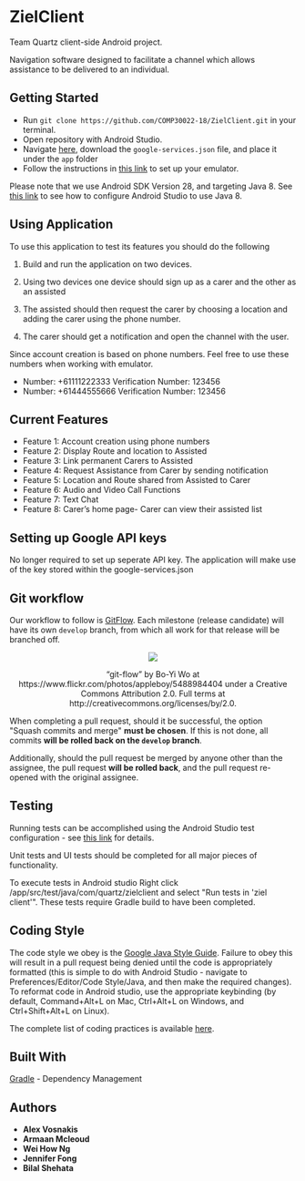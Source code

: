 # ZielClient

Team Quartz client-side Android project. 

Navigation software designed to facilitate a channel which allows assistance to be delivered to an individual.  

## Getting Started

* Run `git clone https://github.com/COMP30022-18/ZielClient.git` in your terminal.
* Open repository with Android Studio.
* Navigate [here](https://console.firebase.google.com/u/2/project/zielbase/settings/general/android:com.quartz.zielclient), download the `google-services.json` file, and place it under the `app` folder
* Follow the instructions in [this link](https://developer.android.com/studio/run/) to set up your emulator.

Please note that we use Android SDK Version 28, and targeting Java 8. See [this link](https://developer.android.com/studio/write/java8-support) to see how to configure Android Studio to use Java 8.
## Using Application 
To use this application to test its features you should do the following

1. Build and run the application on two devices. 

2. Using two devices one device should sign up as a carer and the other as an assisted

3. The assisted should then request the carer by choosing a location and adding the carer using the phone number.

4. The carer should get a notification and open the channel with the user.

Since account creation is based on phone numbers. Feel free to use these numbers when working with emulator.
* Number: +61111222333  Verification Number: 123456
* Number: +61444555666  Verification Number: 123456





## Current Features
* Feature 1: Account  creation using phone numbers
* Feature 2: Display Route and location  to Assisted
* Feature 3:  Link permanent Carers to Assisted 
* Feature 4: Request Assistance from Carer by sending notification
* Feature 5:  Location and Route shared from Assisted to Carer
* Feature 6: Audio and Video Call Functions 
* Feature 7: Text Chat 
* Feature 8: Carer’s home page- Carer can view their assisted list 

## Setting up Google API keys

No longer required to set up seperate API key. The application will make use of the key stored within the google-services.json 
## Git workflow

Our workflow to follow is [GitFlow](https://nvie.com/posts/a-successful-git-branching-model/). Each milestone (release candidate) will have its own `develop` branch, from which all work for that release will be branched off.

<p align='center'> <img src=https://c2.staticflickr.com/6/5293/5488984404_4f693eec32.jpg> </p>
<p align='center' fontSize='5px'>  “git-flow” by Bo-Yi Wo at https://www.flickr.com/photos/appleboy/5488984404
 under a Creative Commons Attribution 2.0. Full terms at http://creativecommons.org/licenses/by/2.0.
</p> 


When completing a pull request, should it be successful, the option "Squash commits and merge" **must be chosen**. If this is not done, all commits **will be rolled back on the `develop` branch**.

Additionally, should the pull request be merged by anyone other than the assignee, the pull request **will be rolled back**, and the pull request re-opened with the original assignee.

## Testing

Running tests can be accomplished using the Android Studio test configuration - see [this link](https://developer.android.com/studio/test/) for details.

Unit tests and UI tests should be completed for all major pieces of functionality.

To execute tests in Android studio 
Right click /app/src/test/java/com/quartz/zielclient
and select "Run tests in 'ziel client'".
These tests require Gradle build to have been completed. 

## Coding Style


The code style we obey is the [Google Java Style Guide](https://google.github.io/styleguide/javaguide.html). Failure to obey this will result in a pull request being denied until the code is appropriately formatted (this is simple to do with Android Studio - navigate to Preferences/Editor/Code Style/Java, and then make the required changes). To reformat code in Android studio, use the appropriate keybinding (by default, Command+Alt+L on Mac, Ctrl+Alt+L on Windows, and Ctrl+Shift+Alt+L on Linux).

The complete list of coding practices is available [here](https://docs.google.com/document/d/1RXHFtnGiAb5NsvctyE-T2N9ISuCY1cBWbTEWLzMq3gI).



## Built With


[Gradle](https://gradle.org/) - Dependency Management




## Authors

* **Alex Vosnakis** 
* **Armaan Mcleoud**  
* **Wei How Ng** 
* **Jennifer Fong** 
* **Bilal Shehata** 
